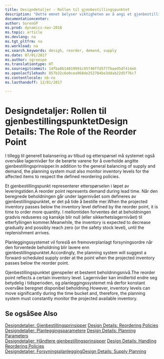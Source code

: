```yaml
---
title: Designdetaljer - Rollen til gjenbestillingspunktet
description: "Dette emnet belyser viktigheten av å angi et gjenbestillingspunkt, slik at du vet når du må bestille mer."
documentationcenter: 
author: SorenGP
ms.prod: dynamics-nav-2018
ms.topic: article
ms.devlang: na
ms.tgt_pltfrm: na
ms.workload: na
ms.search.keywords: desigh, reorder, demand, supply
ms.date: 07/01/2017
ms.author: sgroespe
ms.translationtype: HT
ms.sourcegitcommit: 1dfba8b14019991c95f40ffd5f7fbaed5df414eb
ms.openlocfilehash: 857b32c6e0cea968de252784be3ddab22d5f76c7
ms.contentlocale: nb-no
ms.lasthandoff: 12/01/2017

---
```

# <a name="design-details-the-role-of-the-reorder-point"></a><span data-ttu-id="e19e0-103">Designdetaljer: Rollen til gjenbestillingspunktet</span><span class="sxs-lookup"><span data-stu-id="e19e0-103">Design Details: The Role of the Reorder Point</span></span>
<span data-ttu-id="e19e0-104">I tillegg til generell balansering av tilbud og etterspørsel må systemet også overvåke lagernivåer for de berørte varene for å overholde angitte gjenbestillingsprinsipper.</span><span class="sxs-lookup"><span data-stu-id="e19e0-104">In addition to the general balancing of supply and demand, the planning system must also monitor inventory levels for the affected items to respect the defined reordering policies.</span></span>  
  
<span data-ttu-id="e19e0-105">Et gjenbestillingspunkt representerer etterspørselen i løpet av leveringstiden.</span><span class="sxs-lookup"><span data-stu-id="e19e0-105">A reorder point represents demand during lead time.</span></span> <span data-ttu-id="e19e0-106">Når den beregnede beholdningen går under lagernivået som defineres av gjenbestillingspunktet, er det på tide å bestille mer.</span><span class="sxs-lookup"><span data-stu-id="e19e0-106">When the projected inventory passes below the inventory level defined by the reorder point, it is time to order more quantity.</span></span> <span data-ttu-id="e19e0-107">I mellomtiden forventes det at beholdningen gradvis reduseres og kanskje blir null (eller sikkerhetslagernivået) til etterfyllingen kommer.</span><span class="sxs-lookup"><span data-stu-id="e19e0-107">Meanwhile, the inventory is expected to decrease gradually and possibly reach zero (or the safety stock level), until the replenishment arrives.</span></span>  
  
<span data-ttu-id="e19e0-108">Planleggingssystemet vil foreslå en fremoverplanlagt forsyningsordre når den forventede beholdning blir lavere enn gjenbestillingspunktet.</span><span class="sxs-lookup"><span data-stu-id="e19e0-108">Accordingly, the planning system will suggest a forward-scheduled supply order at the point when the projected inventory passes below the reorder point.</span></span>  
  
<span data-ttu-id="e19e0-109">Gjenbestillingspunktet gjenspeiler et bestemt beholdningsnivå.</span><span class="sxs-lookup"><span data-stu-id="e19e0-109">The reorder point reflects a certain inventory level.</span></span> <span data-ttu-id="e19e0-110">Lagernivåer kan imidlertid endre seg betydelig i tidsperioden, og planleggingssystemet må derfor konstant overvåke beregnet disponibel beholdning.</span><span class="sxs-lookup"><span data-stu-id="e19e0-110">However, inventory levels can move significantly during the time bucket and, therefore, the planning system must constantly monitor the projected available inventory.</span></span>  
  
## <a name="see-also"></a><span data-ttu-id="e19e0-111">Se også</span><span class="sxs-lookup"><span data-stu-id="e19e0-111">See Also</span></span>  
<span data-ttu-id="e19e0-112">[Designdetaljer: Gjenbestillingsprinsipper](design-details-reordering-policies.md) </span><span class="sxs-lookup"><span data-stu-id="e19e0-112">[Design Details: Reordering Policies](design-details-reordering-policies.md) </span></span>  
<span data-ttu-id="e19e0-113">[Designdetaljer: Planleggingsparametere](design-details-planning-parameters.md) </span><span class="sxs-lookup"><span data-stu-id="e19e0-113">[Design Details: Planning Parameters](design-details-planning-parameters.md) </span></span>  
<span data-ttu-id="e19e0-114">[Designdetaljer: Håndtere gjenbestillingsprinsipper](design-details-handling-reordering-policies.md) </span><span class="sxs-lookup"><span data-stu-id="e19e0-114">[Design Details: Handling Reordering Policies](design-details-handling-reordering-policies.md) </span></span>  
[<span data-ttu-id="e19e0-115">Designdetaljer: Forsyningsplanlegging</span><span class="sxs-lookup"><span data-stu-id="e19e0-115">Design Details: Supply Planning</span></span>](design-details-supply-planning.md)
